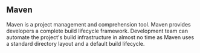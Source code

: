 ## Maven
Maven is a project management and comprehension tool. Maven provides developers a complete build lifecycle framework. Development team can automate the project's build infrastructure in almost no time as Maven uses a standard directory layout and a default build lifecycle.

